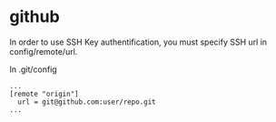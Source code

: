github
======

In order to use SSH Key authentification, you must specify SSH url in config/remote/url.

In .git/config
```
...
[remote "origin"]
  url = git@github.com:user/repo.git
...
```
